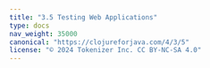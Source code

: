 ```yaml
---
title: "3.5 Testing Web Applications"
type: docs
nav_weight: 35000
canonical: "https://clojureforjava.com/4/3/5"
license: "© 2024 Tokenizer Inc. CC BY-NC-SA 4.0"
---
```

